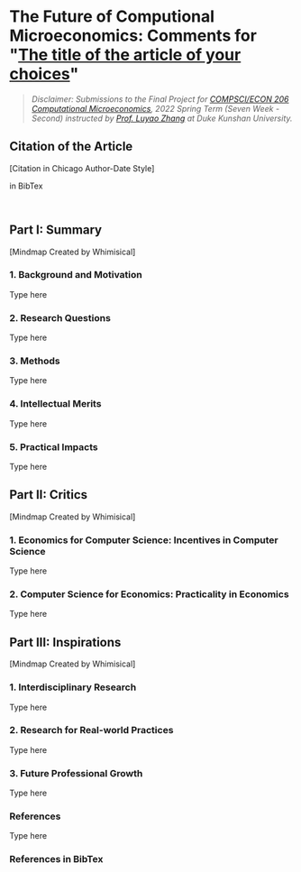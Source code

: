 # The Future of Computional Microeconomics: Comments for "[The title of the article of your choices](URL)"

> *Disclaimer: Submissions to the Final Project for [COMPSCI/ECON 206 Computational Microeconomics](https://ce.pubpub.org/), 2022 Spring Term (Seven Week - Second) instructed by [Prof. Luyao Zhang](http://scholars.duke.edu/person/luyao.zhang) at Duke Kunshan University.*

## Citation of the Article 

[Citation in Chicago Author-Date Style]

in BibTex
```


```

## 

## Part I: Summary
[Mindmap Created by Whimisical]

### 1. Background and Motivation

Type here

### 2. Research Questions

Type here

### 3. Methods

Type here

### 4. Intellectual Merits

Type here

### 5. Practical Impacts

Type here

## Part II: Critics 
[Mindmap Created by Whimisical]

### 1. Economics for Computer Science: Incentives in Computer Science

Type here

### 2. Computer Science for Economics: Practicality in Economics

Type here

## Part III: Inspirations
[Mindmap Created by Whimisical]

### 1. Interdisciplinary Research
Type here
### 2. Research for Real-world Practices

Type here
### 3. Future Professional Growth
Type here

### References
Type here

### References in BibTex
```









```


